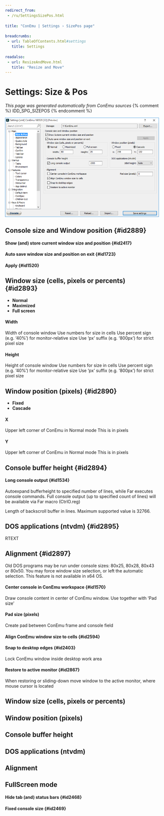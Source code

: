 ```yaml
---
redirect_from:
 - /ru/SettingsSizePos.html

title: "ConEmu | Settings › SizePos page"

breadcrumbs:
 - url: TableOfContents.html#settings
   title: Settings

readalso:
 - url: ResizeAndMove.html
   title: "Resize and Move"
---
```


# Settings: Size & Pos

*This page was generated automatically from ConEmu sources*
{% comment %} IDD_SPG_SIZEPOS {% endcomment %}

![ConEmu Settings: Size & Pos](/img/Settings-SizePos.png)



## Console size and Window position  {#id2889}

#### Show (and) store current window size and position  {#id2417}


#### Auto save window size and position on exit  {#id1723}


#### Apply  {#id1520}


## Window size (cells, pixels or percents)  {#id2893}




* **Normal**
* **Maximized**
* **Full screen**




#### Width
Width of console window Use numbers for size in cells Use percent sign (e.g. ‘40%’) for monitor-relative size Use ‘px’ suffix (e.g. ‘800px’) for strict pixel size

#### Height
Height of console window Use numbers for size in cells Use percent sign (e.g. ‘40%’) for monitor-relative size Use ‘px’ suffix (e.g. ‘800px’) for strict pixel size



## Window position (pixels)  {#id2890}




* **Fixed**
* **Cascade**




#### X
Upper left corner of ConEmu in Normal mode This is in pixels

#### Y
Upper left corner of ConEmu in Normal mode This is in pixels



## Console buffer height  {#id2894}

#### Long console output  {#id1534}
Autoexpand bufferheight to specified number of lines, while Far executes console commands. Full console output (up to specified count of lines) will be available via Far macro (CtrlO.reg)

Length of backscroll buffer in lines. Maximum supported value is 32766.



## DOS applications (ntvdm)  {#id2895}



RTEXT



## Alignment  {#id2897}



Old DOS programs may be run under console sizes: 80x25, 80x28, 80x43 or 80x50. You may force window size selection, or left the automatic selection. This feature is not available in x64 OS.

#### Center console in ConEmu workspace  {#id1570}
Draw console content in center of ConEmu window. Use together with ‘Pad size’

#### Pad size (pixels)
Create pad between ConEmu frame and console field

#### Align ConEmu window size to cells  {#id2594}


#### Snap to desktop edges  {#id2403}
Lock ConEmu window inside desktop work area

#### Restore to active monitor  {#id2867}
When restoring or sliding-down move window to the active monitor, where mouse cursor is located





## Window size (cells, pixels or percents)





## Window position (pixels)





## Console buffer height





## DOS applications (ntvdm)





## Alignment





## FullScreen mode

#### Hide tab (and) status bars  {#id2468}


#### Fixed console size  {#id2469}








